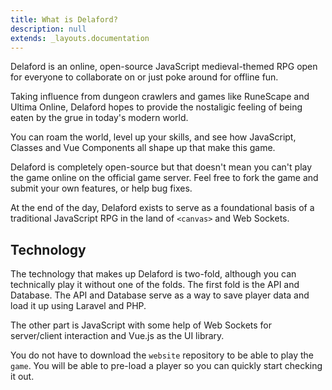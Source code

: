 ```yaml
---
title: What is Delaford?
description: null
extends: _layouts.documentation
---
```


Delaford is an online, open-source JavaScript medieval-themed RPG open for everyone to collaborate on or just poke around for offline fun.

Taking influence from dungeon crawlers and games like RuneScape and Ultima Online, Delaford hopes to provide the nostaligic feeling of being eaten by the grue in today's modern world.

You can roam the world, level up your skills, and see how JavaScript, Classes and Vue Components all shape up that make this game.

Delaford is completely open-source but that doesn't mean you can't play the game online on the official game server. Feel free to fork the game and submit your own features, or help bug fixes. 

At the end of the day, Delaford exists to serve as a foundational basis of a traditional JavaScript RPG in the land of `<canvas>` and Web Sockets.

## Technology

The technology that makes up Delaford is two-fold, although you can technically play it without one of the folds. The first fold is the API and Database. The API and Database serve as a way to save player data and load it up using Laravel and PHP.

The other part is JavaScript with some help of Web Sockets for server/client interaction and Vue.js as the UI library.

You do not have to download the `website` repository to be able to play the `game`. You will be able to pre-load a player so you can quickly start checking it out.